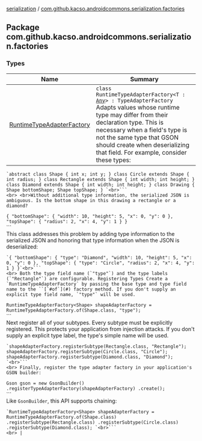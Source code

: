 [serialization](../index.md) / [com.github.kacso.androidcommons.serialization.factories](./index.md)

## Package com.github.kacso.androidcommons.serialization.factories

### Types

| Name | Summary |
|---|---|
| [RuntimeTypeAdapterFactory](-runtime-type-adapter-factory/index.md) | `class RuntimeTypeAdapterFactory<T : `[`Any`](https://kotlinlang.org/api/latest/jvm/stdlib/kotlin/-any/index.html)`> : TypeAdapterFactory`<br>Adapts values whose runtime type may differ from their declaration type. This is necessary when a field's type is not the same type that GSON should create when deserializing that field. For example, consider these types:

```
`abstract class Shape { int x; int y; } class Circle extends Shape { int radius; } class Rectangle extends Shape { int width; int height; } class Diamond extends Shape { int width; int height; } class Drawing { Shape bottomShape; Shape topShape; } `<br>```
<br> <br>Without additional type information, the serialized JSON is ambiguous. Is the bottom shape in this drawing a rectangle or a diamond?

```
`{ "bottomShape": { "width": 10, "height": 5, "x": 0, "y": 0 }, "topShape": { "radius": 2, "x": 4, "y": 1 } }`<br>```
<br> This class addresses this problem by adding type information to the serialized JSON and honoring that type information when the JSON is deserialized:

```
`{ "bottomShape": { "type": "Diamond", "width": 10, "height": 5, "x": 0, "y": 0 }, "topShape": { "type": "Circle", "radius": 2, "x": 4, "y": 1 } }`<br>```
<br> Both the type field name (`"type"`) and the type labels (`"Rectangle"`) are configurable. Registering Types Create a `RuntimeTypeAdapterFactory` by passing the base type and type field name to the ``[`#of`](#) factory method. If you don't supply an explicit type field name, `"type"` will be used.

```
`RuntimeTypeAdapterFactory<Shape> shapeAdapterFactory = RuntimeTypeAdapterFactory.of(Shape.class, "type"); `<br>```
<br> Next register all of your subtypes. Every subtype must be explicitly registered. This protects your application from injection attacks. If you don't supply an explicit type label, the type's simple name will be used.

```
`shapeAdapterFactory.registerSubtype(Rectangle.class, "Rectangle"); shapeAdapterFactory.registerSubtype(Circle.class, "Circle"); shapeAdapterFactory.registerSubtype(Diamond.class, "Diamond"); `<br>```
<br> Finally, register the type adapter factory in your application's GSON builder:

```
`Gson gson = new GsonBuilder() .registerTypeAdapterFactory(shapeAdapterFactory) .create(); `<br>```
<br> Like `GsonBuilder`, this API supports chaining:

```
`RuntimeTypeAdapterFactory<Shape> shapeAdapterFactory = RuntimeTypeAdapterFactory.of(Shape.class) .registerSubtype(Rectangle.class) .registerSubtype(Circle.class) .registerSubtype(Diamond.class); `<br>```
<br> |
